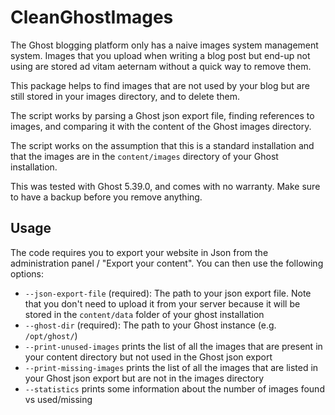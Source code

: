 # CleanGhostImages

The Ghost blogging platform only has a naive images system management system. Images that you upload when writing a blog
post but end-up not using are stored ad vitam aeternam without a quick way to remove them.

This package helps to find images that are not used by your blog but are still stored in your images directory, and to
delete them.

The script works by parsing a Ghost json export file, finding references to images, and comparing it with the content
of the Ghost images directory.

The script works on the assumption that this is a standard installation and that the images are in the `content/images`
directory of your Ghost installation.

This was tested with Ghost 5.39.0, and comes with no warranty. Make sure to have a backup before you remove anything.

## Usage

The code requires you to export your website in Json from the administration panel / "Export your content". You can then
use the following options:

- `--json-export-file` (required): The path to your json export file. Note that you don't need to upload it from your
  server because it will be stored in the `content/data` folder of your ghost installation
- `--ghost-dir` (required): The path to your Ghost instance (e.g. `/opt/ghost/`)
- `--print-unused-images` prints the list of all the images that are present in your content directory but not used
  in the Ghost json export
- `--print-missing-images` prints the list of all the images that are listed in your Ghost json export but are not in
  the images directory
- `--statistics` prints some information about the number of images found vs used/missing
